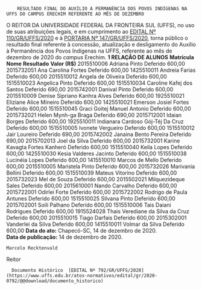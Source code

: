         RESULTADO FINAL DO AUXÍLIO À PERMANÊNCIA DOS POVOS INDÍGENAS NA UFFS DO CAMPUS ERECHIM REFERENTE AO MÊS DE DEZEMBRO  

 O REITOR DA UNIVERSIDADE FEDERAL DA FRONTEIRA SUL (UFFS), no uso de suas atribuições legais, e em cumprimento ao [EDITAL Nº 110/GR/UFFS/2020](https://www.uffs.edu.br/atos-normativos/edital/gr/2020-0110) e à [PORTARIA Nº 147/GR/UFFS/2020](https://www.uffs.edu.br/atos-normativos/portaria/gr/2020-0147), torna público o resultado final referente à concessão, atualização e desligamento do Auxílio à Permanência dos Povos Indígenas na UFFS, referente ao mês de dezembro de 2020 do *campus*  Erechim.     **1 RELAÇÃO DE ALUNOS**      **Matrícula**     **Nome**     **Resultado**     **Valor (R$)**      2015510006   Adriana Pinto   Deferido   600,00     2015732051   Ana Carolina Fortes   Deferido   600,00     1425510011   Andreia Farias   Deferido   600,00     2015510012   Angela de Oliveira   Deferido   600,00     1515510023   Angelica Pinto   Deferido   600,00     1515510034   Caroline Kafej dos Santos   Deferido   690,00     2015742001   Danival Pinto   Deferido   600,00     2015510009   Denise Sipriano Kanhra Alves   Deferido   600,00     1925510021   Eliziane Alice Mineiro   Deferido   600,00     1425510021   Emerson Josiel Fortes   Deferido   600,00     1515510045   Graci Goitej Manuel Antonio   Deferido   600,00     2015732021   Helen Mynh-ga Braga   Deferido   690,00     2015712001   Idaian Borges   Deferido   600,00     1925510011   Indianara Cardoso Gój-Téj Da Cruz   Deferido   600,00     1515510005   Ivonete Vergueiro   Deferido   600,00     1515510012   Jair Loureiro   Deferido   690,00     2015742002   Janaina Bento Pereira   Deferido   690,00     2015702013   Joel da Silva   Deferido   600,00     2015732001   Karine Kavagta Fortes Kanheró   Deferido   600,00     1515510040   Keila Lopes   Deferido   600,00     1425510030   Kesia Valderes Jacinto   Deferido   600,00     1515510038   Lucinéia Lopes   Deferido   600,00     1415510010   Marcos de Mello   Deferido   600,00     2015510005   Maristela Pinto   Deferido   600,00     2015732026   Marivania Bellini   Deferido   600,00     1515510039   Mateus Vitorino   Deferido   600,00     2015732023   Mel de Souza   Deferido   600,00     2015502021   Milquezideque Sales   Deferido   600,00     2015610001   Nando Carvalho   Deferido   600,00     2015722001   Odirlei Forte   Deferido   600,00     2015722002   Rodrigo de Paula Antunes   Deferido   600,00     1515510025   Silvana Pinto   Deferido   600,00     2015702001   Soili Palhano   Deferido   600,00     1515510006   Tais Daiani Rodrigues   Deferido   600,00     1915524028   Thais Verediane da Silva da Cruz   Deferido   600,00     2015510015   Tiago Darfais   Deferido   600,00     2015302001   Vanderlei da Silva   Deferido   600,00     1415510011   Volmar da Silva   Deferido   600,00           **Data do ato:** Chapecó-SC, 14 de dezembro de 2020.   
 **Data de publicação:**  14 de dezembro de 2020. 

    Marcelo Recktenvald   
 Reitor 

      Documento Histórico  [EDITAL Nº 792/GR/UFFS/2020](https://www.uffs.edu.br/atos-normativos/edital/gr/2020-0792/@@download/documento_historico)     
      